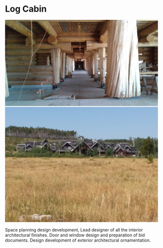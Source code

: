 # Log Cabin

<div class="main-carousel">
  <img class="carousel-cell" src="/_media/portfolio/new-construction/log-cabin/hallway.jpg"/>
  <img class="carousel-cell" src="/_media/portfolio/new-construction/log-cabin/far.jpg"/>
</div>

Space planning design development, Lead designer of all the interior
architectural finishes. Door and window design and preparation of bid documents.
Design development of exterior architectural ornamentation.
